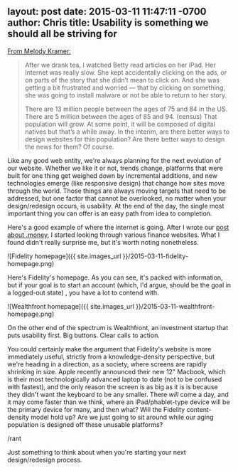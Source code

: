 layout: post
date: 2015-03-11 11:47:11 -0700
author: Chris
title: Usability is something we should all be striving for
----

<!-- excerpt -->

[From Melody Kramer:](http://melodykramer.github.io/how-betty-who-is-89-gets-her-news/)

> After we drank tea, I watched Betty read articles on her iPad. Her Internet was really slow. She kept accidentally clicking on the ads, or on parts of the story that she didn’t mean to click on. And she was getting a bit frustrated and worried — that by clicking on something, she was going to install malware or not be able to return to her story.
>
> There are 13 million people between the ages of 75 and 84 in the US. There are 5 million between the ages of 85 and 94. (census) That population will grow. At some point, it will be composed of digital natives but that’s a while away. In the interim, are there better ways to design websites for this population? Are there better ways to design the news for them? Of course.

Like any good web entity, we're always planning for the next evolution of our website. Whether we like it or not, trends change, platforms that were built for one thing get weighed down by incremental additions, and new technologies emerge (like responsive design) that change how sites move through the world. Those things are always moving targets that need to be addressed, but one factor that cannot be overlooked, no matter when your design/redesign occurs, is usability. At the end of the day, the single most important thing you can offer is an easy path from idea to completion. 

Here's a good example of where the internet is going. After I wrote our [post about .money](https://iwantmyname.com/blog/2015/03/what-should-the-internet-do-with-money.html), I started looking through various finance websites. What I found didn't really surprise me, but it's worth noting nonetheless.

<!-- /excerpt -->

![Fidelity homepage]({{ site.images_url }}/2015-03-11-fidelity-homepage.png)

Here's Fidelity's homepage. As you can see, it's packed with information, but if your goal is to start an account (which, I'd argue, should be the goal in a logged-out state) , you have a lot to contend with.

![Wealthfront homepage]({{ site.images_url }}/2015-03-11-wealthfront-homepage.png)

On the other end of the spectrum is Wealthfront, an investment startup that puts usability first. Big buttons. Clear calls to action. 

You could certainly make the argument that Fidelity's website is more immediately useful, strictly from a knowledge-density perspective, but we're heading in a direction, as a society, where screens are rapidly shrinking in size.  Apple recently announced their new 12" Macbook, which is their most technologically advanced laptop to date (not to be confused with fastest), and the only reason the screen is as big as it is is because they didn't want the keyboard to be any smaller. There *will* come a day, and it may come faster than we think, where an iPad/phablet-type device will be the primary device for many, and then what? Will the Fidelity content-density model hold up? Are we just going to sit around while our aging population is designed off these unusable platforms?

/rant

Just something to think about when you're starting your next design/redesign process.


